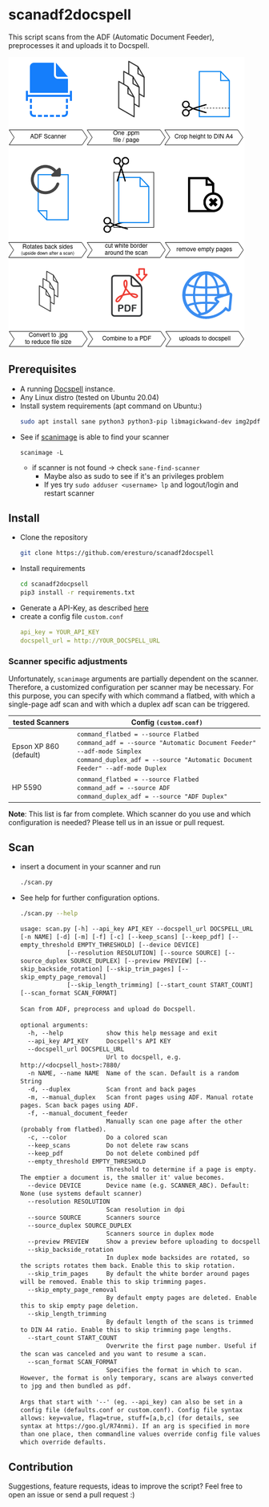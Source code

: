 # scanadf2docspell

This script scans from the ADF (Automatic Document Feeder), preprocesses it and uploads it to Docspell.

![Overview](overview.png)

## Prerequisites

* A running [Docspell](https://github.com/eikek/docspell) instance.
* Any Linux distro (tested on Ubuntu 20.04)
* Install system requirements (apt command on Ubuntu:)
  ```bash
  sudo apt install sane python3 python3-pip libmagickwand-dev img2pdf sane-utils
  ```
* See if [scanimage](https://linux.die.net/man/1/scanimage) is able to find your scanner
  ```
  scanimage -L
  ```
    * if scanner is not found -> check `sane-find-scanner`
        * Maybe also as sudo to see if it's an privileges problem
        * If yes try `sudo adduser <username> lp` and logout/login and restart scanner

## Install

* Clone the repository
  ```bash
  git clone https://github.com/eresturo/scanadf2docspell
  ```
* Install requirements
  ```bash
  cd scanadf2docpsell
  pip3 install -r requirements.txt
  ```
* Generate a API-Key, as described [here](https://docspell.org/docs/webapp/uploading/#anonymous-upload)
* create a config file `custom.conf`
    ```yaml
    api_key = YOUR_API_KEY
    docspell_url = http://YOUR_DOCSPELL_URL
    ```

### Scanner specific adjustments

Unfortunately, `scanimage` arguments are partially dependent on the scanner. Therefore, a customized configuration per
scanner may be necessary. For this purpose, you can specify with which command a flatbed, with which a single-page adf
scan and with which a duplex adf scan can be triggered.

| tested Scanners        | Config `(custom.conf)`                                                                                                                                                                            |
|------------------------|-------------------------------------------------------------------------------------------------------------------------------------------------------------------------------------------------|
| Epson XP 860 (default) | `command_flatbed = --source Flatbed`<br>`command_adf = --source "Automatic Document Feeder" --adf-mode Simplex`<br>`command_duplex_adf = --source "Automatic Document Feeder" --adf-mode Duplex` |
| HP 5590                | `command_flatbed = --source Flatbed`<br>`command_adf = --source ADF`<br>`command_duplex_adf = --source "ADF Duplex"`

**Note**: This list is far from complete. Which scanner do you use and which configuration is needed? Please tell us in
an issue or pull request.

## Scan

* insert a document in your scanner and run
    ```bash
    ./scan.py
    ```
* See help for further configuration options.
  ```bash
  ./scan.py --help
  ```
  ```
  usage: scan.py [-h] --api_key API_KEY --docspell_url DOCSPELL_URL [-n NAME] [-d] [-m] [-f] [-c] [--keep_scans] [--keep_pdf] [--empty_threshold EMPTY_THRESHOLD] [--device DEVICE]
               [--resolution RESOLUTION] [--source SOURCE] [--source_duplex SOURCE_DUPLEX] [--preview PREVIEW] [--skip_backside_rotation] [--skip_trim_pages] [--skip_empty_page_removal]
               [--skip_length_trimming] [--start_count START_COUNT] [--scan_format SCAN_FORMAT]

  Scan from ADF, preprocess and upload do Docspell.
    
  optional arguments:
    -h, --help            show this help message and exit
    --api_key API_KEY     Docspell's API KEY
    --docspell_url DOCSPELL_URL
                          Url to docspell, e.g. http://<docpsell_host>:7880/
    -n NAME, --name NAME  Name of the scan. Default is a random String
    -d, --duplex          Scan front and back pages
    -m, --manual_duplex   Scan front pages using ADF. Manual rotate pages. Scan back pages using ADF.
    -f, --manual_document_feeder
                          Manually scan one page after the other (probably from flatbed).
    -c, --color           Do a colored scan
    --keep_scans          Do not delete raw scans
    --keep_pdf            Do not delete combined pdf
    --empty_threshold EMPTY_THRESHOLD
                          Threshold to determine if a page is empty. The emptier a document is, the smaller it' value becomes.
    --device DEVICE       Device name (e.g. SCANNER_ABC). Default: None (use systems default scanner)
    --resolution RESOLUTION
                          Scan resolution in dpi
    --source SOURCE       Scanners source
    --source_duplex SOURCE_DUPLEX
                          Scanners source in duplex mode
    --preview PREVIEW     Show a preview before uploading to docspell
    --skip_backside_rotation
                          In duplex mode backsides are rotated, so the scripts rotates them back. Enable this to skip rotation.
    --skip_trim_pages     By default the white border around pages will be removed. Enable this to skip trimming pages.
    --skip_empty_page_removal
                          By default empty pages are deleted. Enable this to skip empty page deletion.
    --skip_length_trimming
                          By default length of the scans is trimmed to DIN A4 ratio. Enable this to skip trimming page lengths.
    --start_count START_COUNT
                          Overwrite the first page number. Useful if the scan was canceled and you want to resume a scan.
    --scan_format SCAN_FORMAT
                          Specifies the format in which to scan. However, the format is only temporary, scans are always converted to jpg and then bundled as pdf.
    
  Args that start with '--' (eg. --api_key) can also be set in a config file (defaults.conf or custom.conf). Config file syntax allows: key=value, flag=true, stuff=[a,b,c] (for details, see
  syntax at https://goo.gl/R74nmi). If an arg is specified in more than one place, then commandline values override config file values which override defaults.
  ```

## Contribution

Suggestions, feature requests, ideas to improve the script? Feel free to open an issue or send a pull request :)  
